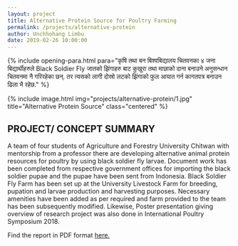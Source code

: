```yaml
---
layout: project
title: Alternative Protein Source for Poultry Farming
permalink: /projects/alternative-protein
author: Unchhohang Limbu
date: 2019-02-26 10:00:00
---
```


{% include opening-para.html 
           para="कृषि तथा बन बिश्वबिद्यालय चितवनका ४ जना बिद्यार्थीहरुले Black Soldier Fly जातको झिंगाहरु बाट कुखुरा तथा माछाको दाना बनाउने अनुसन्धान चितवनमा नै गरिरहेका छन्. तर त्यसको लागी दोस्रो लटको झिंगाको फुल आयात गर्न कागतपत्र बनाउन ढिला भै रहेछ."
%}

{% include image.html
           img="projects/alternative-protein/1.jpg"
           title="Alternative Protein Source"
           class="centered"
%}

## PROJECT/ CONCEPT SUMMARY

A team of four students of Agriculture and Forestry University Chitwan with mentorship from a professor there are developing alternative animal protein resources for poultry by using black soldier fly larvae. Document work has been completed from respective government offices for importing the black soldier pupae and the pupae have been sent from Indonesia. Black Soldier Fly Farm has been set up at the University Livestock Farm for breeding, pupation and larvae production and harvesting purposes. Necessary amenities have been added as per required and farm provided to the team has been subsequently modified. Likewise, Poster presentation giving overview of research project was also done in International Poultry Symposium 2018.

Find the report in PDF format
<a href="{{ site.url }}/assets/pdfs/alternative-protein.pdf" role="button">here.</a>
